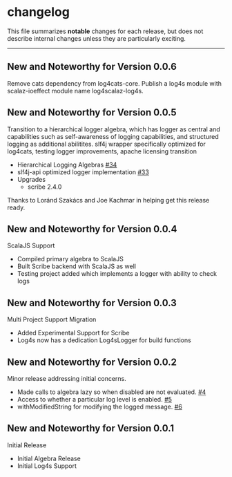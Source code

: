 # changelog

This file summarizes **notable** changes for each release, but does not describe internal changes unless they are particularly exciting.

----
## <a name="0.0.6"></a>New and Noteworthy for Version 0.0.6

Remove cats dependency from log4cats-core. Publish a log4s module with scalaz-ioeffect module name log4scalaz-log4s.

## <a name="0.0.5"></a>New and Noteworthy for Version 0.0.5

Transition to a hierarchical logger algebra, which has logger as central and capabilities such as self-awareness of logging capabilities, and structured logging as additional abilitites. slf4j wrapper specifically optimized for log4cats, testing logger improvements, apache licensing transition

- Hierarchical Logging Algebras [#34](https://github.com/ChristopherDavenport/log4cats/pull/34)
- slf4j-api optimized logger implementation [#33](https://github.com/ChristopherDavenport/log4cats/pull/33)
- Upgrades
  - scribe 2.4.0

Thanks to Loránd Szakács and Joe Kachmar in helping get this release ready.

## <a name="0.0.4"></a>New and Noteworthy for Version 0.0.4

ScalaJS Support

- Compiled primary algebra to ScalaJS
- Built Scribe backend with ScalaJS as well
- Testing project added which implements a logger with ability to check logs

## <a name="0.0.3"></a>New and Noteworthy for Version 0.0.3

Multi Project Support Migration

- Added Experimental Support for Scribe
- Log4s now has a dedication Log4sLogger for build functions

## <a name="0.0.2"></a>New and Noteworthy for Version 0.0.2

Minor release addressing initial concerns.

- Made calls to algebra lazy so when disabled are not evaluated. [#4](https://github.com/ChristopherDavenport/log4cats/pull/4)
- Access to whether a particular log level is enabled. [#5](https://github.com/ChristopherDavenport/log4cats/pull/5)
- withModifiedString for modifying the logged message. [#6](https://github.com/ChristopherDavenport/log4cats/pull/6)

## <a name="0.0.1"></a>New and Noteworthy for Version 0.0.1

Initial Release

- Initial Algebra Release
- Initial Log4s Support